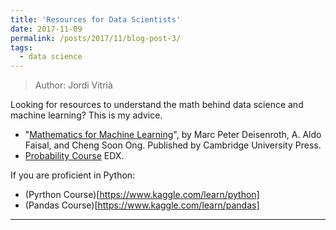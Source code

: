 ```yaml
---
title: 'Resources for Data Scientists'
date: 2017-11-09
permalink: /posts/2017/11/blog-post-3/
tags:
  - data science
---
```


> Author: Jordi Vitrià

Looking for resources to understand the math behind data science and machine learning? This is my advice.

+ "[Mathematics for Machine Learning](https://mml-book.github.io/)", by Marc Peter Deisenroth, A. Aldo Faisal, and Cheng Soon Ong. Published by Cambridge University Press. 
+ [Probability Course](https://www.edx.org/course/probability-the-science-of-uncertainty-and-data) EDX.

If you are proficient in Python:
+ (Pyrthon Course)[https://www.kaggle.com/learn/python]
+ (Pandas Course)[https://www.kaggle.com/learn/pandas]

------
